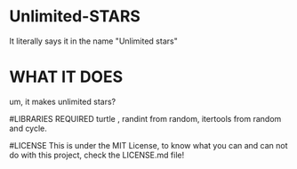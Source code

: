 # Unlimited-STARS
It literally says it in the name "Unlimited stars"

# WHAT IT DOES
um, it makes unlimited stars?

#LIBRARIES REQUIRED
turtle , randint from random, itertools from random and cycle.

#LICENSE
This is under the MIT License, to know what you can and can not do with this project, check the LICENSE.md file!
